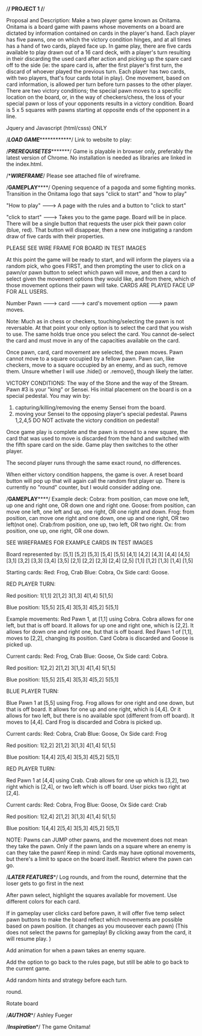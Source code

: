 /********************************************************************/
PROJECT 1
/********************************************************************/

Proposal and Description: Make a two player game known as Onitama. Onitama is a board game with pawns whose movements on a board are dictated by information contained on cards in the player's hand. Each player has five pawns, one on which the victory condition hinges, and at all times has a hand of two cards, played face up. In game play, there are five cards available to play drawn out of a 16 card deck, with a player's turn resulting in their discarding the used card after action and picking up the spare card off to the side (ie: the spare card is, after the first player's first turn, the discard of whoever played the previous turn. Each player has two cards, with two players, that's four cards total in play). One movement, based on card information, is allowed per turn before turn passes to the other player. There are two victory conditions; the special pawn moves to a specific location on the board, or, in the way of checkers/chess, the loss of your special pawn or loss of your opponents results in a victory condition. Board is 5 x 5 squares with pawns starting at opposite ends of the opponent in a line. 

Jquery and Javascript (html/csss) ONLY


/***********************LOAD GAME***********************************/
Link to website to play: 


/***************************PREREQUISETES**********************************/
Game is playable in browser only, preferably the latest version of Chrome. 
No installation is needed as libraries are linked in the index.html. 

/**************************WIREFRAME*************************/
Please see attached file of wireframe. 


/************************GAMEPLAY****************************/
Opening sequence of a pagoda and some fighting monks. Transition in the Onitama logo that says "click to start" and "how to play"

"How to play" ---> 
A page with the rules and a button to "click to start"

"click to start" --->
Takes you to the game page. Board will be in place. There will be a single button that requests the user pick their pawn color (blue, red). That button will disappear, then a new one instigating a random draw of five cards with their properties. 

PLEASE SEE WIRE FRAME FOR BOARD IN TEST IMAGES

At this point the game will be ready to start, and will inform the players via a random pick, who goes FIRST, and then prompting the user to click on a pawn/or pawn button to select which pawn will move, and then a card to select given the movement options they would like, and from there, which of those movement options their pawn will take. CARDS ARE PLAYED FACE UP FOR ALL USERS. 

Number Pawn ---> card ---> card's movement option ---> pawn moves. 

Note: Much as in chess or checkers, touching/selecting the pawn is not reversable. At that point your only option is to select the card that you wish to use. The same holds true once you select the card. You cannot de-select the card and must move in any of the capacities available on the card. 

Once pawn, card, card movement are selected, the pawn moves. Pawn cannot move to a square occupied by a fellow pawn. Pawn can, like checkers, move to a square occupied by an enemy, and as such, remove them. Unsure whether I will use .hide() or .remove(), though likely the latter.

VICTORY CONDITIONS:
The way of the Stone and the way of the Stream. 
Pawn #3 is your "king" or Sensei. His initial placement on the board is on a special pedestal. You may win by:
1. capturing/killing/removing the enemy Sensei from the board. 
2. moving your Sensei to the opposing player's special pedestal. Pawns 1,2,4,5 DO NOT activate the victory condition on pedestal!

Once game play is complete and the pawn is moved to a new square, the card that was used to move is discarded from the hand and switched with the fifth spare card on the side. Game play then switches to the other player. 

The second player runs through the same exact round, no differences.

When either victory condition happens, the game is over. A reset board button will pop up that will again call the random first player up. There is currently no "round" counter, but I would consider adding one. 

/************************GAMEPLAY****************************/
Example deck:
Cobra: from position, can move one left, up one and right one, OR down one and right one. 
Goose: from position, can move one left, one left and up, one right, OR one right and down. 
Frog: from position, can move one right and one down, one up and one right, OR two left(not one). 
Crab:from position, one up, two left, OR two right. 
Ox: from position, one up, one right, OR one down.

SEE WIREFRAMES FOR EXAMPLE CARDS IN TEST IMAGES

Board represented by:
[5,1] [5,2] [5,3] [5,4] [5,5] 
[4,1] [4,2] [4,3] [4,4] [4,5] 
[3,1] [3,2] [3,3] [3,4] [3,5] 
[2,1] [2,2] [2,3] [2,4] [2,5] 
[1,1] [1,2] [1,3] [1,4] [1,5] 

Starting cards:
Red: Frog, Crab
Blue: Cobra, Ox
Side card: Goose.

RED PLAYER TURN:

Red position:
1[1,1] 2[1,2] 3[1,3] 4[1,4] 5[1,5] 

Blue position:
1[5,5] 2[5,4] 3[5,3] 4[5,2] 5[5,1]

Example movements:
Red Pawn 1, at [1,1] using Cobra. Cobra allows for one left, but that is off board. It allows for up one and right one, which is [2,2]. It allows for down one and right one, but that is off board. Red Pawn 1 of [1,1], moves to [2,2], changing its position. Card Cobra is discarded and Goose is picked up. 

Current cards:
Red: Frog, Crab
Blue: Goose, Ox
Side card: Cobra.

Red position:
1[2,2] 2[1,2] 3[1,3] 4[1,4] 5[1,5] 

Blue position:
1[5,5] 2[5,4] 3[5,3] 4[5,2] 5[5,1]

BLUE PLAYER TURN:

Blue Pawn 1 at [5,5] using Frog. Frog allows for one right and one down, but that is off board. It allows for one up and one right, which is [4,4]. Or it allows for two left, but there is no available spot (different from off board). It moves to [4,4]. Card Frog is discarded and Cobra is picked up. 

Current cards:
Red: Cobra, Crab
Blue: Goose, Ox
Side card: Frog

Red position:
1[2,2] 2[1,2] 3[1,3] 4[1,4] 5[1,5] 

Blue position:
1[4,4] 2[5,4] 3[5,3] 4[5,2] 5[5,1]

RED PLAYER TURN:

Red Pawn 1 at [4,4] using Crab. Crab allows for one up which is [3,2], two right which is [2,4], or two left which is off board. User picks two right at [2,4].

Current cards:
Red: Cobra, Frog
Blue: Goose, Ox
Side card: Crab

Red position:
1[2,4] 2[1,2] 3[1,3] 4[1,4] 5[1,5] 

Blue position:
1[4,4] 2[5,4] 3[5,3] 4[5,2] 5[5,1]

NOTE: Pawns can JUMP other pawns, and the movement does not mean they take the pawn. Only if the pawn lands on a square where an enemy is can they take the pawn!
Keep in mind: 
Cards may have optional movements, but there's a limit to space on the board itself. Restrict where the pawn can go. 

/*************************LATER FEATURES**************************/
Log rounds, and from the round, determine that the loser gets to go first in the next 

After pawn select, highlight the squares available for movement. Use different colors for each card. 

If in gameplay user clicks card before pawn, it will offer five temp select pawn buttons to make the board reflect which movements are possible based on pawn position. (it changes as you mouseover each pawn) (This does not select the pawns for gameplay! By clicking away from the card, it will resume play. )

Add animation for when a pawn takes an enemy square.

Add the option to go back to the rules page, but still be able to go back to the current game. 

Add random hints and strategy before each turn. 

round. 

Rotate board

/*************************AUTHOR**************************/
Ashley Fueger



/*************************Inspiration**************************/
The game Onitama!


